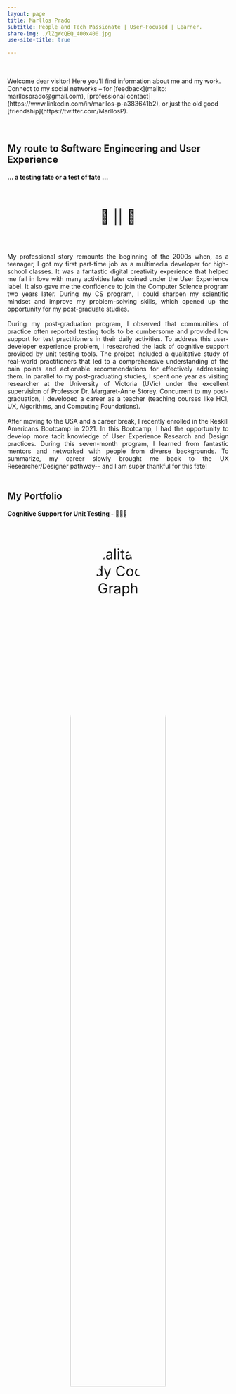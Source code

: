 ```yaml
---
layout: page
title: Marllos Prado 
subtitle: People and Tech Passionate | User-Focused | Learner.
share-img: ./lZgWcQEQ_400x400.jpg
use-site-title: true

---
```

<!--
<img src="lZgWcQEQ_400x400.jpg"
     alt="profile photo"
     style="width: 30%;
            height: auto;
            border-radius: 50%;
            float: right;
            margin-lefts: 20px;"/>
-->
            
<br/>
<br/>
Welcome dear visitor! Here you'll find information about me and my work. Connect to my social networks – for [feedback](mailto: marllosprado@gmail.com), [professional contact](https://www.linkedin.com/in/marllos-p-a383641b2), or just the old good [friendship](https://twitter.com/MarllosP).



<!--If you landed here, you probably wish to know a bit about me and my work. If it was an accidental click however, no hard feelings… You are still welcome to skim through the page, get to know a bit about me, and connect to my social networks – for feedback, professional contact or just plain good old friendship. <img src="ICQ-icon.png" alt="ICQ icon"
style="float: bottom; margin-right: 10px; width: 5%; height: auto;" />
 <a href="https://icq.im/marllosp"> <img src="ICQ-icon.png" alt="ICQ icon" style= "margin:0; padding:0; float:bottom; width: 3%; height: auto;"/> </a> 
-->

<br/>
<br/>
<br/>

<!--
####
* * *
####


## Me in less than 200 words
#### A mix of curiosity, accessibility and avocados. 


<p style="padding: 30px; font-size: xx-large; text-align: center;"> 🦝 + 👨‍🦽 + 🥑 </p>

<div style="text-align: justify">
Long story short, I was a young STEAM (Science, Technology, Engineering, and Mathematics) passionate boy, born in the 80/90’s, who grew up into a 36-year-old User Experience (UX) enthusiast, tech curious, and nature lover. So yes, the child alive inside me keeps bugging me to constantly analyze my numerous daily experiences as a user going from the new gadgets and packages on the market shelf to the accessibility issues in the closest pharmacy store -- which weirdly request that people have a car in order to get tested for Covid-19 (no, no pedestrian in the drive-thru, nor alternative option)! It is also this inner energy that motivates me to disassemble and reassemble my (and my friends') broken devices, just for the sake of curiosity and self-compensation if I succeed in bringing them back to life. Oh, and last but not least, there is a lot of this youth solicitude behind the many hours I spent along my life planting the seeds of my foods -- avocados in special, as they look too chock-full of life to be trashed away after giving me a delicious matinal avo-shake!
</div>


<br/>
<br/>
<br/>
-->
## My route to Software Engineering and  User Experience
#### ... a testing fate or a test of fate ...

<p style="padding: 30px; font-size: xx-large; text-align: center;">  🐜 || 🎲 </p>

<div style="text-align: justify">
My professional story remounts the beginning of the 2000s when, as a teenager, I got my first part-time job as a multimedia developer for high-school classes. It was a fantastic digital creativity experience that helped me fall in love with many activities later coined under the User Experience label. It also gave me the confidence to join the Computer Science program two years later. During my CS program, I could sharpen my scientific mindset and improve my problem-solving skills, which opened up the opportunity for my post-graduate studies.
<br/>     
<br/>     
During my post-graduation program, I observed that communities of practice often reported testing tools to be cumbersome and provided low support for test practitioners in their daily activities. To address this user-developer experience problem, I researched the lack of cognitive support provided by unit testing tools. The project included a qualitative study of real-world practitioners that led to a comprehensive understanding of the pain points and actionable recommendations for effectively addressing them. In parallel to my post-graduating studies, I spent one year as visiting researcher at the University of Victoria (UVic) under the excellent supervision of Professor Dr. Margaret-Anne Storey. Concurrent to my post-graduation, I developed a career as a teacher (teaching courses like HCI, UX, Algorithms, and Computing Foundations).
<br/>     
<br/>     
After moving to the USA and a career break, I recently enrolled in the Reskill Americans Bootcamp in 2021. In this Bootcamp, I had the opportunity to develop more tacit knowledge of User Experience Research and Design practices. During this seven-month program, I learned from fantastic mentors and networked with people from diverse backgrounds. To summarize, my career slowly brought me back to the UX Researcher/Designer pathway-- and I am super thankful for this fate!
<br/>     
<br/>     

</div>

## My Portfolio

#### Cognitive Support for Unit Testing - 🧠🧪🧠

<p style="padding: 30px; font-size: xx-large; text-align: center;"> 
<img src="graph.PNG" alt="Qualitative Study Coding Graph" style="width: 70%; height: auto; border-radius: 100%; float: center;"/>
</p> 

<div style="text-align: justify">
In this project I identified and characterized a research problem regarding the lack of user research for testing tools. I planned, conducted, and analyzed a qualitative study of practitioners to further understand the problem in the unit testing domain. The project's results and contributions include a framework and research agenda. They serve as actionable instruments for the testing community to incorporate practical improvements in cognitive support provided by current and future testing tools. Cognitive support is a key concept in offloading the users' memory during tools usage and has a direct impact on the improvement of the user experience during the tasks performed.
</div>
[See more about this project...](https://github.com/pradoprojects/Publications)

<br/>
<br/>

#### HCI/UX Classes - 📚📚📚

<p style="padding: 30px; font-size: xx-large; text-align: center;"> 
<img src="./uxlogo.png" alt="Data Structure Logo" style="width: 70%; height: auto; border-radius: 0%; float: center;"/>
</p> 

<div style="text-align: justify">
Here you can check materials and videos from my HCI and UX classes.
</div>
[See more about this project...](https://github.com/pradoprojects/UX-Classes)

<br/>
<br/>


#### Seedlers App - 🍅🥕🥔 [In Progress]

<p style="padding: 30px; font-size: xx-large; text-align: center;"> 
<img src="Seedlerslogo.png" alt="Seedlers Logo" style="width: 50%; height: auto; border-radius: 0%; float: center;"/>
</p> 

<div style="text-align: justify">
This is an ongoing project to design an app that will let plant enthusiasts connect to each other and share seeds/cuttings/ tips of their plants with other gardeners. The idea is to leverage users' well-being and environmentally sustainable attitudes by nurturing communities that share a common interest in plants.
</div>
[See more about this project...](https://github.com/pradoprojects/Seedlers)

<br/>
<br/>


#### LetMHelp! App - 📱🎓📱

<p style="padding: 30px; font-size: xx-large; text-align: center;"> 
<img src="LetMhelp!.png" alt="Seedlers Logo" style="width: 50%; height: auto; border-radius: 0%; float: center;"/>
</p> 

<div style="text-align: justify">
LetMHelp! was designed under the Reskill Americans Program as a team project carried out by my teammates and me. We had to design and implement an App to support self-learning students to find and connect to voluntary tutors in the tech field. I was the UX/UI designer of my team and my duties involved going through the Defining, Ideating, and Prototyping stages. I was also responsible for defining and designing the name and logo of the App. 
</div>
[See more about this project...](https://github.com/pradoprojects/Self-Learning-App)

<br/>
<br/>


#### WorldCitizen DonActor App - 🎁👖🎁

<p style="padding: 30px; font-size: xx-large; text-align: center;"> 
<img src="DonActor.png" alt="Seedlers Logo" style="width: 20%; height: auto; border-radius: 0%; float: center;"/>
</p> 

<div style="text-align: justify">
DonActor App was my first project at Reskill Americans Program. The app was intended to facilitate the donation process of clothes. In this project, I conducted the five design thinking stages (Empathize, Define, Ideate, Prototype, Test). I designed the UX/UI for the app as well as the name and Logo.
</div>
[See more about this project...](https://github.com/pradoprojects/DonActor)

<br/>
<br/>

#### SiAC - 👩‍🌾🧪👨‍🌾 

<p style="padding: 30px; font-size: xx-large; text-align: center;"> 
<img src="siaclogo.jpg" alt="SiAC Logo" style="width: 40%; height: auto; border-radius: 0%; float: center;"/>
</p> 

<div style="text-align: justify">
I developed this system to help automate the process of evaluation between employees of a corporation that I worked for, in the Agricultural Research field.</div>
[See more about this project...](https://github.com/pradoprojects/SiAC)

<br/>
<br/>



#### Algorithms and Programming for Beginners - 👩‍💻🧩👨‍💻

<p style="padding: 30px; font-size: xx-large; text-align: center;"> 
<img src="apb.jpg" alt="Project APB Photo" style="width: 70%; height: auto; border-radius: 50%; float: center;"/>
</p> 

<div style="text-align: justify">
The APB project was devoted to Brazilian high-school-level students that wished to learn how to program. The project focused on developing their algorithmic thinking in an innovative and unprecedented class experience - rather than just focusing on a programming language in the traditional way.
<br/>
<br/>
The project encompassed playful activities such as handcrafting bracelets with the student's initials in binary ASCII representation, cardboard games, problem-solving challenges, and team challenges mixed with computer programing.
</div>
[See more about this project...](https://github.com/pradoprojects/Project-APB)

<br/>
<br/>

#### Master Degree - 📚📚📚

<p style="padding: 30px; font-size: xx-large; text-align: center;"> 
<img src="./Testing strategy.png" alt="Data Structure Logo" style="width: 70%; height: auto; border-radius: 0%; float: center;"/>
</p> 

<div style="text-align: justify">
In this project (2007), I planned, designed, and conducted an experimental study to characterize and evaluate the cost and strength of white-box and black-box testing criteria, comparing object-oriented and procedural programs.
</div>
[See more about this project...](https://github.com/pradoprojects/MasterDegree_Artifacts)

<br/>
<br/>


#### Multimedia Flash Projects - 📚🎞🎨

<p style="padding: 30px; font-size: xx-large; text-align: center;">                                                    
  <img  style="border-radius:50px;" src="animations.png" alt="Screens and characters animated in flash" style="width: 70%; height: auto; border-radius: 0%; float: center;"/>
</p> 

<div style="text-align: justify">
Here you can check multimedia/animation projects for educational purposes that I developed in the early 2000s.
</div>  
[See more about this project...](https://github.com/pradoprojects/Multimedia-Flash-Projects)


<br/>
<br/>

#### Data Structure Classes - 📚📚📚

<p style="padding: 30px; font-size: xx-large; text-align: center;"> 
<img src="https://github.com/pradoprojects/DataStructures_Java/raw/main/dslogo.png" alt="Data Structure Logo" style="width: 70%; height: auto; border-radius: 0%; float: center;"/>
</p> 

<div style="text-align: justify">
Here you can check materials and videos from my Data Structure Classes.
</div>
[See more about this project...](https://github.com/pradoprojects/DataStructures_Java)

<br/>
<br/>

#### Other Projects

<div style="text-align: justify">
<span> <a href="https://github.com/pradoprojects"> <img src="Octocat.svg" alt="GitHub icon" style= "margin:0; padding:0; float:bottom; width: 3%; height: auto;"/> You can also check other projects that I designed/wrote/coded along my career in my GitHub repository. </a> </span>

<br/>
<br/>
     
<span> <a href="https://www.figma.com/@marllos"> <img src="Figma-logo.svg" alt="Figma icon" style= "margin:0; padding:0; float:bottom; width: 2%; height: auto;"/> My Figma profile with some recent works that I designed during my participation at the Reskill Americans Program. </a>  </span>
</div>

<br/>
<br/>
<br/>

## My thoughts on the role of User Experience Research
#### Cuisine with a grain of Class.

<p style="padding: 30px; font-size: xx-large; text-align: center;">  👨‍🍳 && 👨‍🏫 </p>

<div style="text-align: justify">
The same way STEAM activities were a thing way before someone coined a name, I consider that User Experience took the same evolutionary route. Both are an amalgam of practical and multidisciplinary concepts that we finally have a name to designate.

From my perspective, User Experience shares a lot of commonalities with gastronomy and teaching: It doesn’t matter the number of ingredients or load of theoretical knowledge you have at your disposal. If you can’t put things nicely together for YOUR audience you’ll fail to captivate them, convey your message and create a remarkable memory. I am not saying you must be awarded the equivalent to a Michelin or Global Teacher Prize before adventuring yourself into the UX field. But your UX design output must at least provoke similar feelings to that memorable dish that you tasted a decade ago during a trip, in a remote underrated restaurant -- or the classes of that teacher in your old school who immersed you and your classmates in a journey through space and time. In this sense, I’d risk saying that UX is part art, part science, but invariably driven by PURPOSE in every point of decision -- put in or taken out.  

As precisely coined by Louis Sullivan: “form follows function”. This max should guide all the points of decisions in a project that considers UX. This means that the focus for modeling the solution should not be in the product or service alone, but in the story that the person will live when in contact with the designed experience. It can’t come before or after, but along and intertwined in the project. Thus, developing UX skills entail two major aspects: sharpening empathy and critical sense in ourselves. 
</div>

<br/>
#### 👂 Empathy  

<div style="text-align: justify">
Empathy is directly connected to the artistic portion of UX. Without empathy, you can’t wear somebody’s shoes and truly access their necessities, emotions, aims, and claims. Put simply for Marvel fans, lack of empathy in UX is your passport into Wandavision World. For non-marvel fans, lack of empathy is your passport for wishful thinking… You will fail in providing an effective experience because you will be mirroring your inner feelings in the design. It can sound true, vibrant, and energetic to you. But putting in perspective, it is as ineffective as you trying to recognize yourself in a mirror that reflects somebody else’s image.  This is easier said than done, especially in a world that discourages empathy in many areas. The good news is that you can always revive and channel empathy towards design if caring about people is something that triggers your self-reward mechanism. Surely, it does in me.
</div>

<br/>
#### 🔬 Critical Sense

<div style="text-align: justify">
I tend to see critical sense as the main scientific skill demanded in User Experience Research. By sharpening critical sense, you are mastering your ability to take different perspectives in the analyses of the problem. That means you must be relentlessly open to evaluate and reevaluate the problem and the methods employed. You shall visit past successes and failures in similar and opposite projects. You must be willing to break apart and recombine the original problem, flip it upside-down as many times as possible until the “form follows function” key is activated. True critical sense demands high-doses of persistence and resilience to failure. Of course, the “fail fast, learn fast” approach is always welcome when it fits the problem. But as history teaches us, Thomas Edison made around 1K unsuccessful attempts at inventing the light bulb. In such cases, recalibrating the speed of “fast” can be an exercise of humbleness and acknowledging boundaries. Nonetheless, no one can deny the impact that electrical light had on modern life experience.
</div>

<br/>
<br/>
<br/>




## Books and Readings

Below are some book references that I like to read, consult and skim through.

- [Human-Computer Interaction](https://www.amazon.com/dp/0130461091/ref=cm_sw_r_tw_dp_SJFH5RA08NZ6HE6WP983) 
- [Interaction Design: Beyond Human-Computer Interaction by Helen Sharp](https://www.amazon.com/dp/1119547253/ref=cm_sw_r_tw_dp_PCHGZED2CQAB2C2DW180?_encoding=UTF8&psc=1) 
- [The Design of Everyday Things](https://www.amazon.com/Design-Everyday-Things-Revised-Expanded/dp/0465050654)
- [Don't Make Me Think!](https://www.amazon.com/Dont-Make-Me-Think-Usability/dp/0321344758)
- [Writing is Designing](https://rosenfeldmedia.com/books/writing-is-designing/)
- [Prototyping](https://rosenfeldmedia.com/books/prototyping/)
- [The User’s Journey](https://rosenfeldmedia.com/books/storymapping/)
- [Surveys That Work](https://rosenfeldmedia.com/books/surveys-that-work/)
- [Figure It Out: Getting from Information to Understanding](https://rosenfeldmedia.com/books/figure-it-out/)
- [Universal Principles of Design](https://www.amazon.com/Universal-Principles-Design-Revised-Updated/dp/1592535879)
- [Lean UX](https://www.amazon.com/Lean-UX-Applying-Principles-Experience/dp/1449311652)
- [Blind Spot](https://rosenfeldmedia.com/books/blind-spot/)
- [The Jobs To Be Done Playbook](https://rosenfeldmedia.com/books/jobs-to-be-done-book/)
- [About Face: The Essentials of Interaction Design](https://www.amazon.com/About-Face-Essentials-Interaction-Design/dp/1118766571)
- [Orchestrating Experiences](https://rosenfeldmedia.com/books/orchestrating-experiences/)
- [The User Experience Team of One](https://rosenfeldmedia.com/books/the-user-experience-team-of-one/)
- [Sprint: How to Solve Big Problems and Test New Ideas in Just Five Days](https://www.amazon.com/Sprint-Solve-Problems-Test-Ideas/dp/150112174X/ref=sr_1_1?dchild=1&keywords=Sprint%21&qid=1631310196&s=books&sr=1-1)
- [Just Enough Research](https://abookapart.com/products/just-enough-research) 
- [DataStory](https://www.amazon.com/dp/1940858984/ref=sspa_dk_detail_6?psc=1&pd_rd_i=1940858984&pd_rd_w=01yrs&pf_rd_p=91afecf5-8b2e-41e2-9f11-dc6992c6eaa1&pd_rd_wg=C4L5Q&pf_rd_r=HB323TR2SVHVC51217MN&pd_rd_r=43ed2a4e-2c91-4265-99d7-af8e02d8aa06&spLa=ZW5jcnlwdGVkUXVhbGlmaWVyPUExUTNTQ0pXRkNVOUFDJmVuY3J5cHRlZElkPUEwNTAzNjE3MzM0TjJURTVBVE9PVSZlbmNyeXB0ZWRBZElkPUEwMTIyMjY5MTdSQlVYNUFISkNDUSZ3aWRnZXROYW1lPXNwX2RldGFpbCZhY3Rpb249Y2xpY2tSZWRpcmVjdCZkb05vdExvZ0NsaWNrPXRydWU=)
- [Handbook of Usability Testing](https://www.amazon.com/Handbook-Usability-Testing-Conduct-Effective/dp/0470185481/ref=sr_1_1?dchild=1&keywords=Handbook+of+Usability+Testing&qid=1626719142&sr=8-1)
- [Remote Research](https://rosenfeldmedia.com/books/remote-research/)
- [Research Design](https://www.amazon.com/Research-Design-Quantitative-Community-Based-Participatory/dp/1462514383/ref=as_li_ss_tl?keywords=quantitive+ux+research&qid=1575837320&s=books&sr=1-2-fkmr0&linkCode=sl1&tag=designtalks-20&linkId=7f9f560d078142d8eb102d61a0c1f582&language=en_US)
- [Validating Product Ideas: Through Lean User Research](https://rosenfeldmedia.com/books/lean-user-research/)
- [Card Sorting](https://rosenfeldmedia.com/books/card-sorting/)
- [Interviewing Users](https://rosenfeldmedia.com/books/interviewing-users/)
- [Cognitive Psychology](https://www.amazon.com/dp/1305644654/ref=cm_sw_r_tw_dp_RESXS179F7GXDDTC69WJ?_encoding=UTF8&psc=1) 
- [https://www.designsystemsforfigma.com/](https://www.designsystemsforfigma.com/)




